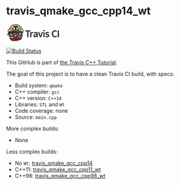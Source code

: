 # travis_qmake_gcc_cpp14_wt

[![Travis CI logo](TravisCI.png)](https://travis-ci.org)

[![Build Status](https://travis-ci.org/richelbilderbeek/travis_qmake_gcc_cpp14_wt.svg?branch=master)](https://travis-ci.org/richelbilderbeek/travis_qmake_gcc_cpp14_wt)

This GitHub is part of [the Travis C++ Tutorial](https://github.com/richelbilderbeek/travis_cpp_tutorial).

The goal of this project is to have a clean Travis CI build, with specs:
 * Build system: `qmake`
 * C++ compiler: `gcc`
 * C++ version: `C++14`
 * Libraries: `STL` and `Wt`
 * Code coverage: none
 * Source: `main.cpp`

More complex builds:
 * None

Less complex builds:
 * No `Wt`: [travis_qmake_gcc_cpp14](https://www.github.com/richelbilderbeek/travis_qmake_gcc_cpp14)
 * C++11: [travis_qmake_gcc_cpp11_wt](https://www.github.com/richelbilderbeek/travis_qmake_gcc_cpp11_wt)
 * C++98: [travis_qmake_gcc_cpp98_wt](https://www.github.com/richelbilderbeek/travis_qmake_gcc_cpp98_wt)
